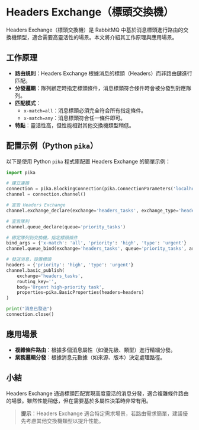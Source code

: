 # Headers Exchange（標頭交換機）

Headers Exchange（標頭交換機）是 RabbitMQ 中基於消息標頭進行路由的交換機類型，適合需要高靈活性的場景。本文將介紹其工作原理與應用場景。

## 工作原理

- **路由規則**：Headers Exchange 根據消息的標頭（Headers）而非路由鍵進行匹配。
- **分發邏輯**：隊列綁定時指定標頭條件，消息標頭符合條件時會被分發到對應隊列。
- **匹配模式**：
  - `x-match=all`：消息標頭必須完全符合所有指定條件。
  - `x-match=any`：消息標頭符合任一條件即可。
- **特點**：靈活性高，但性能相對其他交換機類型稍低。

## 配置示例（Python `pika`）

以下是使用 Python `pika` 程式庫配置 Headers Exchange 的簡單示例：
```python
import pika

# 建立連接
connection = pika.BlockingConnection(pika.ConnectionParameters('localhost'))
channel = connection.channel()

# 宣告 Headers Exchange
channel.exchange_declare(exchange='headers_tasks', exchange_type='headers')

# 宣告隊列
channel.queue_declare(queue='priority_tasks')

# 綁定隊列到交換機，指定標頭條件
bind_args = {'x-match': 'all', 'priority': 'high', 'type': 'urgent'}
channel.queue_bind(exchange='headers_tasks', queue='priority_tasks', arguments=bind_args)

# 發送消息，設置標頭
headers = {'priority': 'high', 'type': 'urgent'}
channel.basic_publish(
    exchange='headers_tasks',
    routing_key='',
    body='Urgent high-priority task',
    properties=pika.BasicProperties(headers=headers)
)

print("消息已發送")
connection.close()
```

## 應用場景

- **複雜條件路由**：根據多個消息屬性（如優先級、類型）進行精細分發。
- **業務邏輯分發**：根據消息元數據（如來源、版本）決定處理路徑。

## 小結

Headers Exchange 通過標頭匹配實現高度靈活的消息分發，適合複雜條件路由的場景。雖然性能稍低，但在需要基於多屬性決策時非常有用。

> **提示**：Headers Exchange 適合特定需求場景，若路由需求簡單，建議優先考慮其他交換機類型以提升性能。
